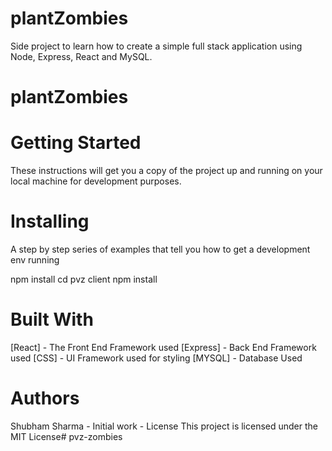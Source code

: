 # plantZombies
Side project to learn how to create a simple full stack application using Node, Express, React and MySQL.

# plantZombies

# Getting Started
These instructions will get you a copy of the project up and running on your local machine for development purposes.

# Installing
A step by step series of examples that tell you how to get a development env running

npm install
cd pvz client
npm install
# Built With
[React] - The Front End Framework used
[Express] - Back End Framework used
[CSS] - UI Framework used for styling
[MYSQL] - Database Used

# Authors
Shubham Sharma - Initial work -
License
This project is licensed under the MIT License# pvz-zombies
